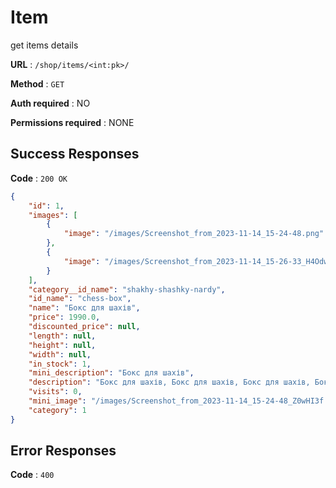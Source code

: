# Item 

get items details

**URL** : `/shop/items/<int:pk>/`

**Method** : `GET`

**Auth required** : NO 

**Permissions required** : NONE

## Success Responses

**Code** : `200 OK`


```json
{
    "id": 1,
    "images": [
        {
            "image": "/images/Screenshot_from_2023-11-14_15-24-48.png"
        },
        {
            "image": "/images/Screenshot_from_2023-11-14_15-26-33_H4Odwd6.png"
        }
    ],
    "category__id_name": "shakhy-shashky-nardy",
    "id_name": "chess-box",
    "name": "Бокс для шахів",
    "price": 1990.0,
    "discounted_price": null,
    "length": null,
    "height": null,
    "width": null,
    "in_stock": 1,
    "mini_description": "Бокс для шахів",
    "description": "Бокс для шахів, Бокс для шахів, Бокс для шахів, Бокс для шахів, Бокс для шахів, Бокс для шахів, Бокс для шахів, Бокс для шахів, Бокс для шахів, Бокс для шахів, Бокс для шахів, Бокс для шахів, Бокс для шахів, Бокс для шахів, Бокс для шахів, Бокс для шахів, Бокс для шахів, Бокс для шахів",
    "visits": 0,
    "mini_image": "/images/Screenshot_from_2023-11-14_15-24-48_Z0wHI3f.png",
    "category": 1
}
```

## Error Responses

**Code** : `400`
